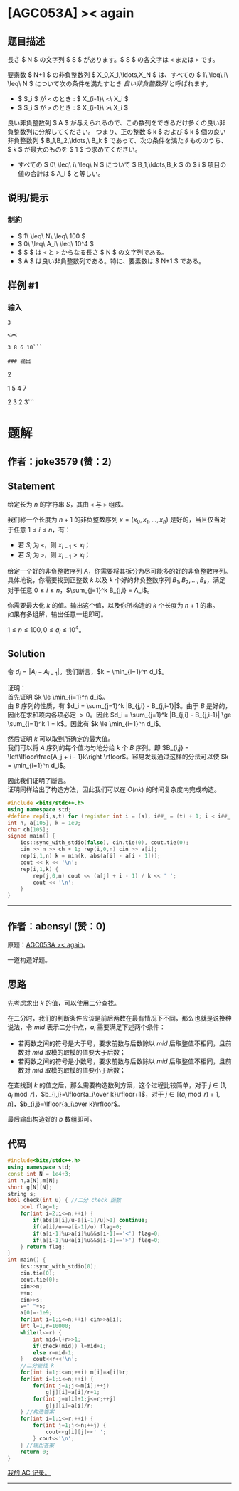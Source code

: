 # [AGC053A] >< again

## 题目描述

[problemUrl]: https://atcoder.jp/contests/agc053/tasks/agc053_a

長さ $ N $ の文字列 $ S $ があります。$ S $ の各文字は `<` または `>` です。

要素数 $ N+1 $ の非負整数列 $ X_0,X_1,\ldots,X_N $ は、すべての $ 1\ \leq\ i\ \leq\ N $ について次の条件を満たすとき *良い非負整数列* と呼ばれます。

- $ S_i $ が `<` のとき : $ X_{i-1}\ <\ X_i $
- $ S_i $ が `>` のとき : $ X_{i-1}\ >\ X_i $

良い非負整数列 $ A $ が与えられるので、この数列をできるだけ多くの良い非負整数列に分解してください。 つまり、正の整数 $ k $ および $ k $ 個の良い非負整数列 $ B_1,B_2,\ldots,\ B_k $ であって、次の条件を満たすもののうち、 $ k $ が最大のものを $ 1 $ つ求めてください。

- すべての $ 0\ \leq\ i\ \leq\ N $ について $ B_1,\ldots,B_k $ の $ i $ 項目の値の合計は $ A_i $ と等しい。

## 说明/提示

### 制約

- $ 1\ \leq\ N\ \leq\ 100 $
- $ 0\ \leq\ A_i\ \leq\ 10^4 $
- $ S $ は `<` と `>` からなる長さ $ N $ の文字列である。
- $ A $ は良い非負整数列である。特に、要素数は $ N+1 $ である。

## 样例 #1

### 输入

```
3
<><
3 8 6 10```

### 输出

```
2
1 5 4 7
2 3 2 3```

# 题解

## 作者：joke3579 (赞：2)

## $\text{Statement}$

给定长为 $n$ 的字符串 $S$，其由 `<` 与 `>` 组成。

我们称一个长度为 $n+1$ 的非负整数序列 $x=(x_0,x_1,\dots,x_n)$ 是好的，当且仅当对于任意 $1\le i\le n$，有：
- 若 $S_i$ 为 `<`，则 $x_{i-1} < x_i$；
- 若 $S_i$ 为 `>`，则 $x_{i-1} > x_i$；

给定一个好的非负整数序列 $A$，你需要将其拆分为尽可能多的好的非负整数序列。具体地说，你需要找到正整数 $k$ 以及 $k$ 个好的非负整数序列 $B_1,B_2,\dots,B_k$，满足对于任意 $0\le i \le n$，$\sum_{j=1}^k B_{j,i} = A_i$。

你需要最大化 $k$ 的值。输出这个值，以及你所构造的 $k$ 个长度为 $n + 1$ 的串。   
如果有多组解，输出任意一组即可。

$1\le n \le 100, 0\le a_i\le 10^4$。

## $\text{Solution}$

令 $d_i = |A_i - A_{i-1}|$。我们断言，$k = \min_{i=1}^n d_i$。

证明：   
首先证明 $k \le \min_{i=1}^n d_i$。   
由 $B$ 序列的性质，有 $d_i = \sum_{j=1}^k |B_{j,i} - B_{j,i-1}|$。由于 $B$ 是好的，因此在求和项内各项必定 $>0$。因此 $d_i = \sum_{j=1}^k |B_{j,i} - B_{j,i-1}| \ge \sum_{j=1}^k 1 = k$。因此有 $k \le \min_{i=1}^n d_i$。

然后证明 $k$ 可以取到所确定的最大值。   
我们可以将 $A$ 序列的每个值均匀地分给 $k$ 个 $B$ 序列。即 $B_{i,j} = \left\lfloor\frac{A_j + i - 1}k\right \rfloor$。容易发现通过这样的分法可以使 $k = \min_{i=1}^n d_i$。

因此我们证明了断言。  
证明同样给出了构造方法，因此我们可以在 $O(nk)$ 的时间复杂度内完成构造。

```cpp
#include <bits/stdc++.h>
using namespace std;
#define rep(i,s,t) for (register int i = (s), i##_ = (t) + 1; i < i##_; ++ i)
int n, a[105], k = 1e9; 
char ch[105];
signed main() {
	ios::sync_with_stdio(false), cin.tie(0), cout.tie(0);
	cin >> n >> ch + 1; rep(i,0,n) cin >> a[i];
	rep(i,1,n) k = min(k, abs(a[i] - a[i - 1]));
	cout << k << '\n';
	rep(i,1,k) {
		rep(j,0,n) cout << (a[j] + i - 1) / k << ' ';
		cout << '\n';
	}
}
```

---

## 作者：abensyl (赞：0)

原题：[AGC053A >< again](https://www.luogu.com.cn/problem/AT_agc053_a)。

一道构造好题。

## 思路

先考虑求出 $k$ 的值，可以使用二分查找。

在二分时，我们的判断条件应该是前后两数在最有情况下不同，那么也就是说换种说法，令 $mid$ 表示二分中点，$a_i$ 需要满足下述两个条件：

- 若两数之间的符号是大于号，要求前数与后数除以 $mid$ 后取整值不相同，且前数对 $mid$ 取模的取模的值要大于后数；  
- 若两数之间的符号是小数号，要求前数与后数除以 $mid$ 后取整值不相同，且前数对 $mid$ 取模的取模的值要小于后数；  

在查找到 $k$ 的值之后，那么需要构造数列方案，这个过程比较简单，对于 $j\in [1,a_i \bmod r]$，$b_{i,j}=\lfloor{a_i\over k}\rfloor+1$，对于 $j\in [(a_i \bmod r)+1,n]$，$b_{i,j}=\lfloor{a_i\over k}\rfloor$。

最后输出构造好的 $b$ 数组即可。

## 代码

```cpp
#include<bits/stdc++.h>
using namespace std;
const int N = 1e4+3;
int n,a[N],m[N];
short g[N][N];
string s;
bool check(int u) { //二分 check 函数
	bool flag=1;
	for(int i=2;i<=n;++i) {
		if(abs(a[i]/u-a[i-1]/u)>1) continue;
		if(a[i]/u==a[i-1]/u) flag=0;
		if(a[i-1]%u>a[i]%u&&s[i-1]=='<') flag=0;
		if(a[i-1]%u<a[i]%u&&s[i-1]=='>') flag=0;
	} return flag;
}
int main() {
	ios::sync_with_stdio(0);
	cin.tie(0);
	cout.tie(0);
	cin>>n;
	++n;
	cin>>s;
	s=" "+s;
	a[0]=-1e9;
	for(int i=1;i<=n;++i) cin>>a[i];
	int l=1,r=10000;
	while(l<=r) {
		int mid=l+r>>1;
		if(check(mid)) l=mid+1;
		else r=mid-1;
	}	cout<<r<<'\n';
    //二分查找 k
	for(int i=1;i<=n;++i) m[i]=a[i]%r;
	for(int i=1;i<=n;++i) {
		for(int j=1;j<=m[i];++j)
			g[j][i]=a[i]/r+1;
		for(int j=m[i]+1;j<=r;++j)
			g[j][i]=a[i]/r;
	} //构造答案
	for(int i=1;i<=r;++i) {
		for(int j=1;j<=n;++j) {
			cout<<g[i][j]<<' ';
		} cout<<'\n';
	} //输出答案
	return 0;
}
```

[我的 AC 记录。](https://www.luogu.com.cn/record/116016533)

---

